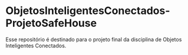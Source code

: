 # ObjetosInteligentesConectados-ProjetoSafeHouse
Esse repositório é destinado para o projeto final da disciplina de Objetos Inteligentes Conectados. 
